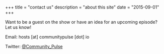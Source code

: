 +++
title = "contact us"
description = "about this site"
date = "2015-09-01"
+++

<p>Want to be a guest on the show or have an idea for an upcoming episode? Let us know!</p>

<p>Email: hosts [at] communitypulse [dot] io</p>

<p>Twitter: <a href = "https://twitter.com/community_pulse">@Community_Pulse</a><p>
